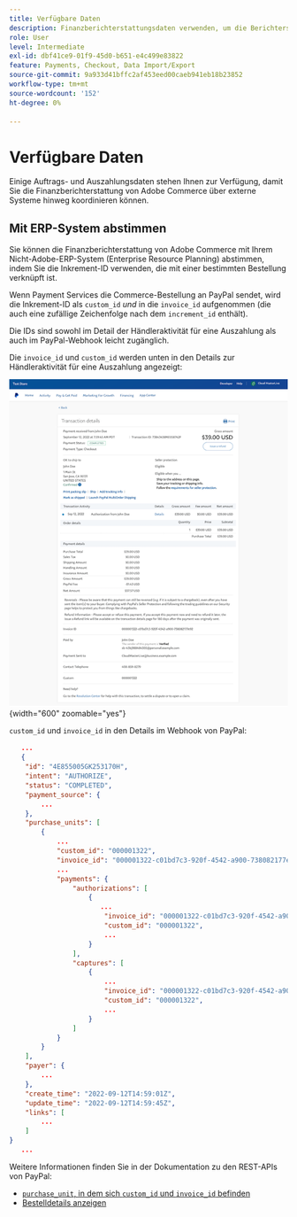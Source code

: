 ```yaml
---
title: Verfügbare Daten
description: Finanzberichterstattungsdaten verwenden, um die Berichterstellung mit Nicht-Commerce-Systemen abzustimmen.
role: User
level: Intermediate
exl-id: dbf41ce9-01f9-45d0-b651-e4c499e83822
feature: Payments, Checkout, Data Import/Export
source-git-commit: 9a933d41bffc2af453eed00caeb941eb18b23852
workflow-type: tm+mt
source-wordcount: '152'
ht-degree: 0%

---
```


# Verfügbare Daten

Einige Auftrags- und Auszahlungsdaten stehen Ihnen zur Verfügung, damit Sie die Finanzberichterstattung von Adobe Commerce über externe Systeme hinweg koordinieren können.

## Mit ERP-System abstimmen

Sie können die Finanzberichterstattung von Adobe Commerce mit Ihrem Nicht-Adobe-ERP-System (Enterprise Resource Planning) abstimmen, indem Sie die Inkrement-ID verwenden, die mit einer bestimmten Bestellung verknüpft ist.

Wenn Payment Services die Commerce-Bestellung an PayPal sendet, wird die Inkrement-ID als `custom_id` _und_ in die `invoice_id` aufgenommen (die auch eine zufällige Zeichenfolge nach dem `increment_id` enthält).

Die IDs sind sowohl im Detail der Händleraktivität für eine Auszahlung als auch im PayPal-Webhook leicht zugänglich.

Die `invoice_id` und `custom_id` werden unten in den Details zur Händleraktivität für eine Auszahlung angezeigt:

![`custom_id` Details zur Aktivität Händler](assets/merchant-activity-ids.png){width="600" zoomable="yes"}

`custom_id` und `invoice_id` in den Details im Webhook von PayPal:

```json
   ...
   {
    "id": "4E855005GK253170H",
    "intent": "AUTHORIZE",
    "status": "COMPLETED",
    "payment_source": {
        ...
    },
    "purchase_units": [
        {
            ...
            "custom_id": "000001322",
            "invoice_id": "000001322-c01bd7c3-920f-4542-a900-738082177e92",
            ...
            "payments": {
                "authorizations": [
                    {
                       ...
                        "invoice_id": "000001322-c01bd7c3-920f-4542-a900-738082177e92",
                        "custom_id": "000001322",
                        ...
                    }
                ],
                "captures": [
                    {
                        ...
                        "invoice_id": "000001322-c01bd7c3-920f-4542-a900-738082177e92",
                        "custom_id": "000001322",
                        ...
                    }
                ]
            }
        }
    ],
    "payer": {
        ...
    },
    "create_time": "2022-09-12T14:59:01Z",
    "update_time": "2022-09-12T14:59:45Z",
    "links": [
        ...
    ]
}
   ...
```

Weitere Informationen finden Sie in der Dokumentation zu den REST-APIs von PayPal:

* [`purchase_unit`, in dem sich `custom_id` und `invoice_id` befinden](https://developer.paypal.com/docs/api/orders/v2/#definition-purchase_unit)
* [Bestelldetails anzeigen](https://developer.paypal.com/docs/api/orders/v2/#orders_get)
